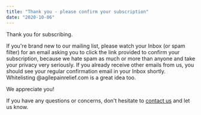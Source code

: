 ```yaml
---
title: "Thank you - please confirm your subscription"
date: "2020-10-06"
---
```


Thank you for subscribing.

If you're brand new to our mailing list, please watch your Inbox (or spam filter) for an email asking you to click the link provided to confirm your subscription, because we hate spam as much or more than anyone and take your privacy very seriously. If you already receive other emails from us, you should see your regular confirmation email in your Inbox shortly. Whitelisting @agilepainrelief.com is a great idea too.

We appreciate you!

If you have any questions or concerns, don't hesitate to [contact us](/contact-us) and let us know.

